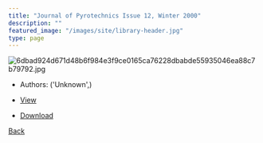 ```yaml
---
title: "Journal of Pyrotechnics Issue 12, Winter 2000"
description: ""
featured_image: "/images/site/library-header.jpg"
type: page
---
```


![6dbad924d671d48b6f984e3f9ce0165ca76228dbabde55935046ea88c7b79792.jpg](https://drive.google.com/uc?export=view&id=1tQZRCNW3DPdmoWTo5P7yUNRGo18wBirl)
* Authors: ('Unknown',)
* [View](https://drive.google.com/uc?export=view&id=1VPcB2s7x15qE7x7AT-mfMjjNA-kRLB1C)

* [Download](https://drive.google.com/uc?export=download&id=1VPcB2s7x15qE7x7AT-mfMjjNA-kRLB1C)

[Back](http://localhost:1313/library/ebooks/
)